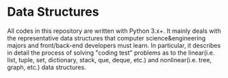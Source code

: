 # Data Structures
All codes in this repository are written with Python 3.x+.
It mainly deals with the representative data structures that computer science&engineering majors and front/back-end developers must learn.
In particular, it describes in detail the process of solving "coding test" problems as to the linear(i.e. list, tuple, set, dictionary, stack, que, deque, etc.) and nonlinear(i.e. tree, graph, etc.) data structures.
